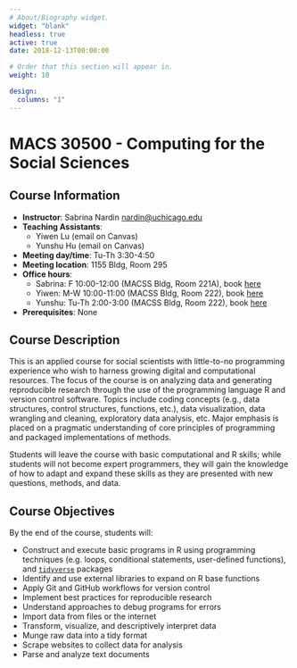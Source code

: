 ```yaml
---
# About/Biography widget.
widget: "blank"
headless: true
active: true
date: 2018-12-13T00:00:00

# Order that this section will appear in.
weight: 10

design:
  columns: "1"
---
```


# MACS 30500 - Computing for the Social Sciences 

<!-- <img src="img/cis.svg" align="right" /> -->

## Course Information

* **Instructor**: Sabrina Nardin nardin@uchicago.edu
* **Teaching Assistants**:
    * Yiwen Lu (email on Canvas)
    * Yunshu Hu (email on Canvas)
* **Meeting day/time**: Tu-Th 3:30-4:50
* **Meeting location**: 1155 Bldg, Room 295
* **Office hours**:
    * Sabrina: F 10:00-12:00 (MACSS Bldg, Room 221A), book [here](https://appoint.ly/s/nardin/officehours)
    * Yiwen: M-W 10:00-11:00 (MACSS Bldg, Room 222), book [here](https://appoint.ly/s/yiwenlu/officehours)
    * Yunshu: Tu-Th 2:00-3:00 (MACSS Bldg, Room 222), book [here](https://appoint.ly/s/yunshu/officehours)
* **Prerequisites**: None


## Course Description

This is an applied course for social scientists with little-to-no programming experience who wish to harness growing digital and computational resources. The focus of the course is on analyzing data and generating reproducible research through the use of the programming language R and version control software. Topics include coding concepts (e.g., data structures, control structures, functions, etc.), data visualization, data wrangling and cleaning, exploratory data analysis, etc. Major emphasis is placed on a pragmatic understanding of core principles of programming and packaged implementations of methods.

Students will leave the course with basic computational and R skills; while students will not become expert programmers, they will gain the knowledge of how to adapt and expand these skills as they are presented with new questions, methods, and data.


## Course Objectives

By the end of the course, students will:

* Construct and execute basic programs in R using programming techniques (e.g. loops, conditional statements, user-defined functions), and [`tidyverse`](http://tidyverse.org/) packages
* Identify and use external libraries to expand on R base functions
* Apply Git and GitHub workflows for version control
* Implement best practices for reproducible research
* Understand approaches to debug programs for errors
* Import data from files or the internet
* Transform, visualize, and descriptively interpret data
* Munge raw data into a tidy format
* Scrape websites to collect data for analysis
* Parse and analyze text documents
